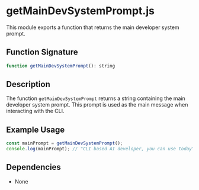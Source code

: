 # getMainDevSystemPrompt.js

This module exports a function that returns the main developer system prompt.

## Function Signature

```javascript
function getMainDevSystemPrompt(): string
```

## Description

The function `getMainDevSystemPrompt` returns a string containing the main developer system prompt. This prompt is used as the main message when interacting with the CLI.

## Example Usage

```javascript
const mainPrompt = getMainDevSystemPrompt();
console.log(mainPrompt); // "CLI based AI developer, you can use today"
```

## Dependencies

- None